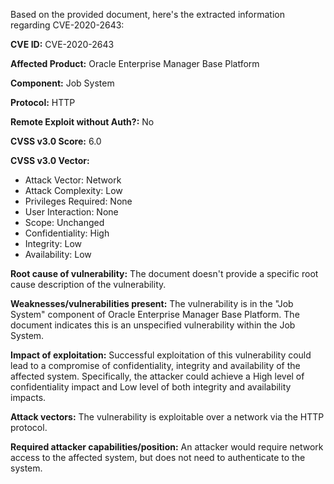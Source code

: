 Based on the provided document, here's the extracted information regarding CVE-2020-2643:

**CVE ID:** CVE-2020-2643

**Affected Product:** Oracle Enterprise Manager Base Platform

**Component:** Job System

**Protocol:** HTTP

**Remote Exploit without Auth?:** No

**CVSS v3.0 Score:** 6.0

**CVSS v3.0 Vector:**
*   Attack Vector: Network
*   Attack Complexity: Low
*   Privileges Required: None
*   User Interaction: None
*   Scope: Unchanged
*   Confidentiality: High
*   Integrity: Low
*   Availability: Low

**Root cause of vulnerability:** The document doesn't provide a specific root cause description of the vulnerability.

**Weaknesses/vulnerabilities present:** The vulnerability is in the "Job System" component of Oracle Enterprise Manager Base Platform. The document indicates this is an unspecified vulnerability within the Job System. 

**Impact of exploitation:** Successful exploitation of this vulnerability could lead to a compromise of confidentiality, integrity and availability of the affected system. Specifically, the attacker could achieve a High level of confidentiality impact and Low level of both integrity and availability impacts.

**Attack vectors:** The vulnerability is exploitable over a network via the HTTP protocol.

**Required attacker capabilities/position:** An attacker would require network access to the affected system, but does not need to authenticate to the system.